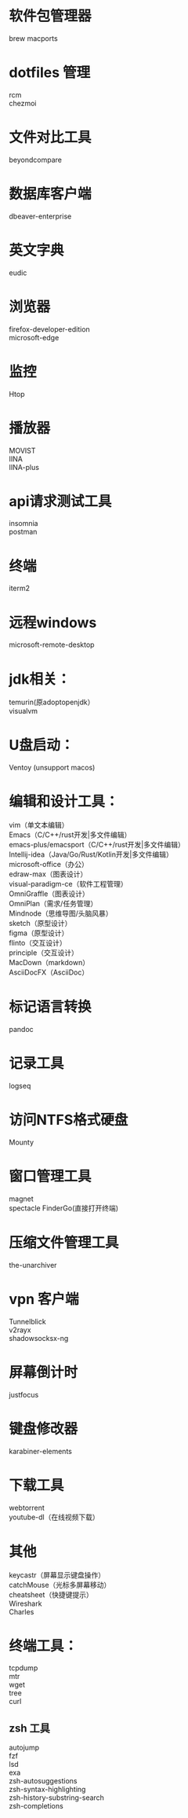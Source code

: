# 软件包管理器
brew
macports  

# dotfiles 管理
rcm  
chezmoi   

# 文件对比工具
beyondcompare

# 数据库客户端
dbeaver-enterprise         

# 英文字典
eudic                           
  

# 浏览器
firefox-developer-edition  
microsoft-edge  

# 监控
Htop

# 播放器
MOVIST  
IINA  
IINA-plus  

# api请求测试工具
insomnia                        
postman


# 终端
iterm2                          

# 远程windows
microsoft-remote-desktop

# jdk相关：
temurin(原adoptopenjdk）    
visualvm   


# U盘启动：
Ventoy (unsupport macos)

# 编辑和设计工具：
vim（单文本编辑）  
Emacs（C/C++/rust开发|多文件编辑）  
emacs-plus/emacsport（C/C++/rust开发|多文件编辑）      
Intellij-idea（Java/Go/Rust/Kotlin开发|多文件编辑）     
microsoft-office（办公）    
edraw-max（图表设计）  
visual-paradigm-ce（软件工程管理）    
OmniGraffle（图表设计）  
OmniPlan（需求/任务管理）  
Mindnode（思维导图/头脑风暴）   
sketch（原型设计）     
figma（原型设计）  
flinto（交互设计）   
principle（交互设计）   
MacDown（markdown）  
AsciiDocFX（AsciiDoc）   

# 标记语言转换  
pandoc  

# 记录工具  
logseq  


# 访问NTFS格式硬盘
Mounty

# 窗口管理工具
magnet  
spectacle
FinderGo(直接打开终端)

# 压缩文件管理工具
the-unarchiver

# vpn 客户端
Tunnelblick  
v2rayx  
shadowsocksx-ng  

# 屏幕倒计时
justfocus

# 键盘修改器
karabiner-elements

# 下载工具
webtorrent  
youtube-dl（在线视频下载） 

# 其他  
keycastr（屏幕显示键盘操作）   
catchMouse（光标多屏幕移动）    
cheatsheet（快捷键提示）  
Wireshark  
Charles   

# 终端工具：  
tcpdump  
mtr  
wget   
tree   
curl  
 
## zsh 工具  
autojump    
fzf  
lsd   
exa   
zsh-autosuggestions  
zsh-syntax-highlighting  
zsh-history-substring-search  
zsh-completions  


  
